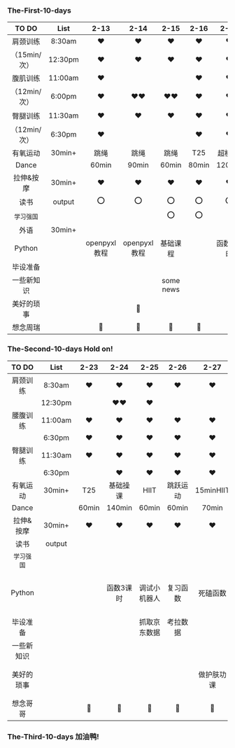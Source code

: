 ### The-First-10-days
|  TO DO   |  List  |  2-13  |  2-14  |  2-15  |  2-16  |  2-17  |  2-18  |  2-19  |  2-20  |  2-21  |  2-22  |
| :-----:  | :----: | :----: | :----: | :----: | :----: | :----: | :----: | :----: | :----: | :----: | :----: |
| 肩颈训练  | 8:30am |:hearts:|:hearts:|:hearts:|:hearts:|:hearts:|:hearts:|:hearts:|:hearts:|:hearts:|:hearts:|
|（15min/次）| 12:30pm|:hearts:|:hearts:|:hearts:|:hearts:|:hearts:|       |        |        |        |:hearts:|
| 腹肌训练  | 11:00am|:hearts:|        |         |:hearts:|:hearts:|:hearts:|:hearts:|:hearts:|:hearts:|:hearts:|  
|（12min/次）|6:00pm|:hearts:|:hearts::hearts:|:hearts::hearts:|:hearts:|:hearts:|:hearts:|:hearts:|:hearts:|:hearts:|:hearts:|
| 臀腿训练  | 11:30am |:hearts:|:hearts:|:hearts:|:hearts:|:hearts:|   :o:  |:hearts:|:hearts:|:hearts:|:hearts:|
|（12min/次）| 6:30pm |:hearts:|        |        |:hearts:|:hearts:|        |:hearts:| :o:  |:hearts:|:o:  |
| 有氧运动 | 30min+ | 跳绳     | 跳绳   |跳绳   |  T25     | 超模25 |  T25  |  T25   | T25  |   T25  | T25 |
| Dance   |        |  60min   |  90min | 60min |  80min  | 120min |  90min  | 60min  | 90min|  70min | 60min|
| 拉伸&按摩| 30min+ |:hearts:|:hearts:|:hearts:|:hearts:|:hearts:  |:hearts: |:hearts:|:hearts:|:hearts:|:hearts:|
|  读书   | output |   :o:   |   :o:  |  :o:  | :o:   |    :o:     |:o:      |       |:o:     |
|`学习强国`|        |        |        | :o:    |:o:    |||||
| 外语    | 30min+ |         |        |
| Python ||openpyxl教程|openpyxl教程|基础课程|             |函数2课时|函数4课时|函数3课时|复习函数|函数3课时|函数1.5课时|
| 毕设准备|         |         |      |        |
|一些新知识|        |         |      |some news|    |    |    |   Pycharm&Git&Dingtalk|||Pycharm&Dingtalk|
|美好的琐事|        |         |:memo:|         |
| 想念周瑞||:heartbeat:|:heartbeat:|:heartbeat:|:heartbeat:|:heartbeat:|:heartbeat:|:heartbeat:|:heartbeat:|:heartbeat:|:heartbeat:|
  




### The-Second-10-days    Hold on!
|  TO DO   |  List  |  2-23  |  2-24  |  2-25  |  2-26  |  2-27  |  2-28  |  2-29         |  3-1   |              3-2 |  3-3  |
| :-----:  | :----: | :----: | :----: | :----: | :----: | :----: | :----: | :----:        | :----: |           :----: | :----: |
| 肩颈训练 | 8:30am|:hearts:|:hearts:|:hearts:|:hearts:|:hearts:|:hearts:|                |:hearts:|:hearts:|         |:hearts:|
|         |12:30pm||:hearts::hearts:|:hearts:|         |        |:hearts:|                                            |:hearts:|            
| 腰腹训练| 11:00am|:hearts:|:hearts:|:hearts:|:hearts:|:hearts:|:hearts:|                
|           |6:30pm|:hearts:|:hearts:|:hearts:|:hearts:|:hearts:|:hearts:|:hearts:|:hearts:|:hearts:|:hearts:|:hearts:|:hearts:|:hearts:|
| 臀腿训练| 11:30am|:hearts:|:hearts:|:hearts:|:hearts:|:hearts:|:hearts:|
|         | 6:30pm |        |:hearts:|:hearts:|:hearts:|:hearts:|:hearts:|:hearts:|:hearts:|:hearts:|:hearts:|:hearts:|:hearts:|:hearts:|
| 有氧运动 | 30min+|  T25   |基础操课| HIIT |跳跃运动|15minHIIT|50min操课|50min操课|40min操课|50min操课|50min操课|
| Dance   |        |  60min | 140min |  60min | 60min  | 70min  | 40min  | 30min  | 40min    |40min    |20min    |
| 拉伸&按摩| 30min+|:hearts:|:hearts:|:hearts:|:hearts:|:hearts:|:hearts:|:hearts:|:hearts:  |:hearts:  |:hearts: |
|  读书   | output |
|`学习强国`|        |
|Python |          |   |函数3课时|调试小机器人|复习函数|死磕函数|完结函数、哥哥的直播课|哥哥的直播课|死磕作业|
| 毕设准备|         | |          |抓取京东数据|考拉数据|        |        |
|一些新知识|        ||||||||
|美好的琐事|        |||||做护肤功课||认真地反省了自己|
|想念哥哥||:heartbeat:|:heartbeat:|:heartbeat:|:heartbeat:|:heartbeat:|:heartbeat:|:heartbeat:|:heartbeat:|:heartbeat:|:heartbeat:|


### The-Third-10-days    加油鸭!
